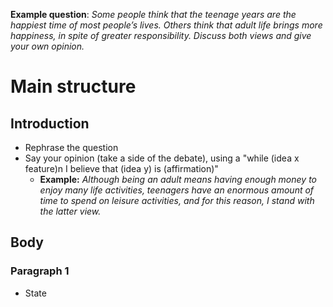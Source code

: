 **Example question**:
*Some people think that the teenage years are the happiest time of most people’s lives. Others think that adult life brings more happiness, in spite of greater responsibility. Discuss both views and give your own opinion.*

# Main structure

## Introduction

- Rephrase the question
- Say your opinion (take a side of the debate), using a "while (idea x feature)n I believe that (idea y) is (affirmation)"
	- **Example:** *Although being an adult means having enough money to enjoy many life activities, teenagers have an enormous amount of time to spend on leisure activities, and for this reason, I stand with the latter view.*

## Body
### Paragraph 1 

- State 